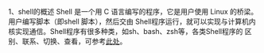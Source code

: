 1、shell的概述
    Shell 是一个用 C 语言编写的程序，它是用户使用 Linux 的桥梁。用户编写脚本（即shell 脚本），然后交由
Shell程序运行，就可以实现与计算机内核实现通信。Shell程序有很多种类，如sh、bash、zsh等，各类Shell程序的
区别、联系、切换、查看，可参考[此处](https://www.jianshu.com/p/a891af6f87e0)。

